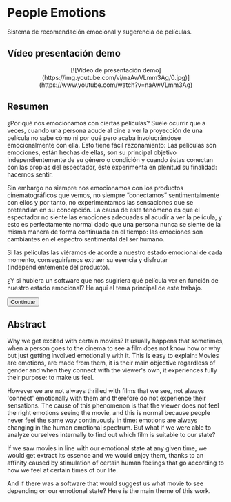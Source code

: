 # People Emotions

Sistema de recomendación emocional y sugerencia de películas.

## Vídeo presentación demo

<p align="center">
  [![Vídeo de presentación demo](https://img.youtube.com/vi/naAwVLmm3Ag/0.jpg)](https://www.youtube.com/watch?v=naAwVLmm3Ag)
</p>

## Resumen

¿Por qué nos emocionamos con ciertas películas? Suele ocurrir que a veces, cuando una persona acude al cine a ver la proyección de una película no sabe cómo ni por qué pero acaba involucrándose emocionalmente con ella. Esto tiene fácil razonamiento: Las películas son emociones, están hechas de ellas, son su principal objetivo independientemente de su género o condición y cuando éstas conectan con las propias del espectador, éste experimenta en plenitud su finalidad: hacernos sentir.

Sin embargo no siempre nos emocionamos con los productos cinematográficos que vemos, no siempre “conectamos” sentimentalmente con ellos y por tanto, no experimentamos las sensaciones que se pretendían en su concepción. La causa de este fenómeno es que el espectador no siente las emociones adecuadas al acudir a ver la película, y esto es perfectamente normal dado que una persona nunca se siente de la misma manera de forma continuada en el tiempo: las emociones son cambiantes en el espectro sentimental del ser humano.

Si las películas las viéramos de acorde a nuestro estado emocional de cada momento, conseguiríamos extraer su esencia y disfrutar (independientemente del producto).

¿Y si hubiera un software que nos sugiriera qué película ver en función de nuestro estado emocional? He aquí el tema principal de este trabajo.

<button class="button-save large">Continuar </button>

## Abstract

Why we get excited with certain movies? It usually happens that sometimes, when a person goes to the cinema to see a film does not know how or why but just getting involved emotionally with it. This is easy to explain: Movies are emotions, are made from them, it is their main objective regardless of gender and when they connect with the viewer's own, it experiences fully their purpose: to make us feel.

However we are not always thrilled with films that we see, not always 'connect' emotionally with them and therefore do not experience their sensations. The cause of this phenomenon is that the viewer does not feel the right emotions seeing the movie, and this is normal because people never feel the same way continuously in time: emotions are always changing in the human emotional spectrum. But what if we were able to analyze ourselves internally to find out which film is suitable to our state?

If we saw movies in line with our emotional state at any given time, we would get extract its essence and we would enjoy them, thanks to an affinity caused by stimulation of certain human feelings that go according to how we feel at certain times of our life.

And if there was a software that would suggest us what movie to see depending on our emotional state? Here is the main theme of this work.
